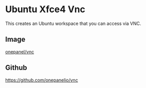 # Ubuntu Xfce4 Vnc

This creates an Ubuntu workspace that you can access via VNC.


## Image

[onepanel/vnc](https://hub.docker.com/r/onepanel/vnc)


## Github

https://github.com/onepanelio/vnc